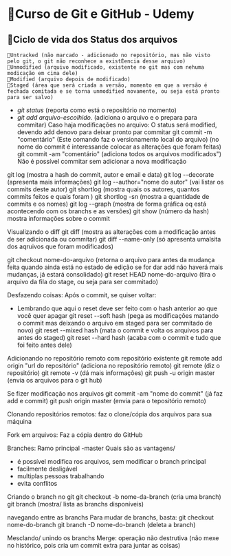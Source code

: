 # 🔰Curso de Git e GitHub - Udemy

## 🔁Ciclo de vida dos Status dos arquivos

    🔸Untracked (não marcado - adicionado no repositório, mas não visto pelo git, o git não reconhece a existÈencia desse arquivo)
    🔸Unmodified (arquivo modificado, existente no git mas com nehuma modicação em cima dele)
    🔸Modified (arquivo depois de modificado)
    🔸Staged (área que será criada a versão, momento em que a versão é fechada comitada e se torna unmodified novamente, ou seja está pronto para ser salvo)

- *git status* (reporta como está o repositório no momento)
- *git add arquivo-escolhido.* (adiciona o arquivo e o prepara para commitar)
Caso haja modificações no arquivo:
O status será modified, devendo add denovo para deixar pronto par commitar
git commit -m "comentário" (Este comando faz o versionamento local do arquivo) (no nome do commit é interessande colocar as alterações que foram feitas)
git commit -am "comentário" (adiciona todos os arquivos modificados")
Não é possível commitar sem adicionar a nova modificação

git log (mostra a hash do commit, autor e email e data)
git log --decorate (apresenta mais informações)
git log --author="nome do autor" (vai listar os commits deste autor)
git shortlog (mostra quais os autores, quantos commits feitos e quais foram )
git shortlog -sn (mostra a quantidade de commits e os nomes)
git log --graph (mostra de forma gráfica oq está acontecendo com os branchs e as versões)
git show (número da hash) mostra informações sobre o commit

Visualizando o diff
git diff (mostra as alterações com a modificação antes de ser adicionada ou commitar)
git diff --name-only (só apresenta umalsita dos aqruivos que foram modificados)


git checkout nome-do-arquivo (retorna o arquivo para antes da mudança feita quando ainda está no estado de edição se for dar add não haverá mais mudanças, já estará consolidado)
git reset HEAD nome-do-arquivo (tira o arquivo da fila do stage, ou seja para ser commitado)


Desfazendo coisas:
Após o commit, se quiser voltar:
- Lembrando que aqui o reset deve ser feito com o hash anterior ao que você quer apagar
git reset --soft hash (pega as modificações matando o commit mas deixando o arquivo em staged para ser commitado de novo)
git reset --mixed hash (mata o commit e volta os arquivos para antes do staged)
git reset --hard hash (acaba com o commit e tudo que foi feito antes dele)

Adicionando no repositório remoto com repositório existente
git remote add origin "url do repositório" (adiciona no repositório remoto)
git remote (diz o repositório)
git remote -v (dá mais informações)
git push -u origin master (envia os arquivos para o git hub)

Se fizer modificação nos arquivos
git commit -am "nome do commit" (já faz add e commit)
git push origin master (envia para o tepositório remoto)

Clonando repositórios remotos:
faz o clone/cópia dos arquivos para sua máquina

Fork em arquivos:
Faz a cópia dentro do GitHub

Branches:
Ramo principal -master
Quais são as vantagens/
- é possível modifica ros arquivos, sem modificar o branch principal
- facilmente desligável
- multiplas pessoas trabalhando
- evita conflitos


Criando o branch no git
git checkout -b nome-da-branch (cria uma branch)
git branch (mostra/ lista as branchs disponíveis)

navegando  entre as branchs
Para mudar de branchs, basta:
git checkout nome-do-branch
git branch -D nome-do-branch (deleta a branch)

Mesclando/ unindo os branchs
Merge: operação não destrutiva (não mexe no histórico, pois cria um commit extra para juntar as coisas)
